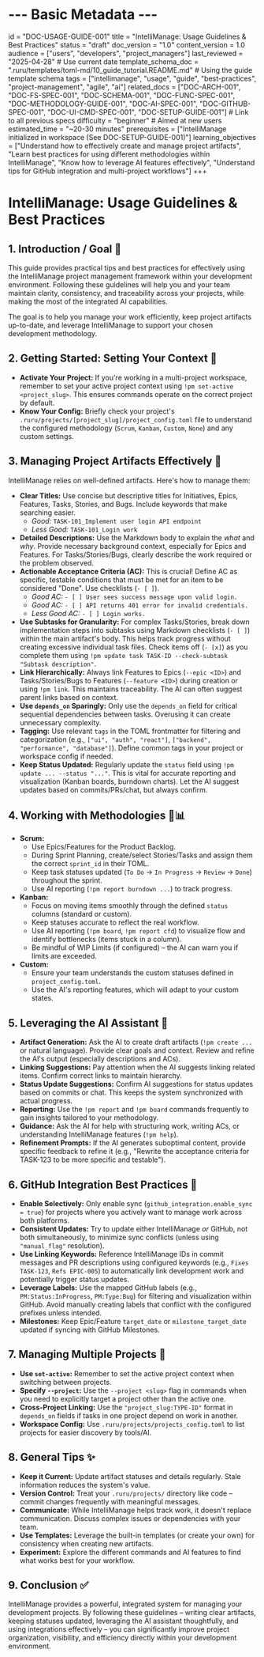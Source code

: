 # --- Basic Metadata ---
id = "DOC-USAGE-GUIDE-001"
title = "IntelliManage: Usage Guidelines & Best Practices"
status = "draft"
doc_version = "1.0"
content_version = 1.0
audience = ["users", "developers", "project_managers"]
last_reviewed = "2025-04-28" # Use current date
template_schema_doc = ".ruru/templates/toml-md/10_guide_tutorial.README.md" # Using the guide template schema
tags = ["intellimanage", "usage", "guide", "best-practices", "project-management", "agile", "ai"]
related_docs = ["DOC-ARCH-001", "DOC-FS-SPEC-001", "DOC-SCHEMA-001", "DOC-FUNC-SPEC-001", "DOC-METHODOLOGY-GUIDE-001", "DOC-AI-SPEC-001", "DOC-GITHUB-SPEC-001", "DOC-UI-CMD-SPEC-001", "DOC-SETUP-GUIDE-001"] # Link to all previous specs
difficulty = "beginner" # Aimed at new users
estimated_time = "~20-30 minutes"
prerequisites = ["IntelliManage initialized in workspace (See DOC-SETUP-GUIDE-001)"]
learning_objectives = ["Understand how to effectively create and manage project artifacts", "Learn best practices for using different methodologies within IntelliManage", "Know how to leverage AI features effectively", "Understand tips for GitHub integration and multi-project workflows"]
+++

# IntelliManage: Usage Guidelines & Best Practices

## 1. Introduction / Goal 🎯

This guide provides practical tips and best practices for effectively using the IntelliManage project management framework within your development environment. Following these guidelines will help you and your team maintain clarity, consistency, and traceability across your projects, while making the most of the integrated AI capabilities.

The goal is to help you manage your work efficiently, keep project artifacts up-to-date, and leverage IntelliManage to support your chosen development methodology.

## 2. Getting Started: Setting Your Context 📌

*   **Activate Your Project:** If you're working in a multi-project workspace, remember to set your active project context using `!pm set-active <project_slug>`. This ensures commands operate on the correct project by default.
*   **Know Your Config:** Briefly check your project's `.ruru/projects/[project_slug]/project_config.toml` file to understand the configured methodology (`Scrum`, `Kanban`, `Custom`, `None`) and any custom settings.

## 3. Managing Project Artifacts Effectively 📝

IntelliManage relies on well-defined artifacts. Here's how to manage them:

*   **Clear Titles:** Use concise but descriptive titles for Initiatives, Epics, Features, Tasks, Stories, and Bugs. Include keywords that make searching easier.
    *   *Good:* `TASK-101_Implement user login API endpoint`
    *   *Less Good:* `TASK-101_Login work`
*   **Detailed Descriptions:** Use the Markdown body to explain the *what* and *why*. Provide necessary background context, especially for Epics and Features. For Tasks/Stories/Bugs, clearly describe the work required or the problem observed.
*   **Actionable Acceptance Criteria (AC):** This is crucial! Define AC as specific, testable conditions that must be met for an item to be considered "Done". Use checklists (`- [ ]`).
    *   *Good AC:* `- [ ] User sees success message upon valid login.`
    *   *Good AC:* `- [ ] API returns 401 error for invalid credentials.`
    *   *Less Good AC:* `- [ ] Login works.`
*   **Use Subtasks for Granularity:** For complex Tasks/Stories, break down implementation steps into subtasks using Markdown checklists (`- [ ]`) within the main artifact's body. This helps track progress without creating excessive individual task files. Check items off (`- [x]`) as you complete them using `!pm update task TASK-ID --check-subtask "Subtask description"`.
*   **Link Hierarchically:** Always link Features to Epics (`--epic <ID>`) and Tasks/Stories/Bugs to Features (`--feature <ID>`) during creation or using `!pm link`. This maintains traceability. The AI can often suggest parent links based on context.
*   **Use `depends_on` Sparingly:** Only use the `depends_on` field for critical sequential dependencies between tasks. Overusing it can create unnecessary complexity.
*   **Tagging:** Use relevant `tags` in the TOML frontmatter for filtering and categorization (e.g., `["ui", "auth", "react"]`, `["backend", "performance", "database"]`). Define common tags in your project or workspace config if needed.
*   **Keep Status Updated:** Regularly update the `status` field using `!pm update ... --status "..."`. This is vital for accurate reporting and visualization (Kanban boards, burndown charts). Let the AI suggest updates based on commits/PRs/chat, but always confirm.

## 4. Working with Methodologies 🔄📊

*   **Scrum:**
    *   Use Epics/Features for the Product Backlog.
    *   During Sprint Planning, create/select Stories/Tasks and assign them the correct `sprint_id` in their TOML.
    *   Keep task statuses updated (`To Do` -> `In Progress` -> `Review` -> `Done`) throughout the sprint.
    *   Use AI reporting (`!pm report burndown ...`) to track progress.
*   **Kanban:**
    *   Focus on moving items smoothly through the defined `status` columns (standard or custom).
    *   Keep statuses accurate to reflect the real workflow.
    *   Use AI reporting (`!pm board`, `!pm report cfd`) to visualize flow and identify bottlenecks (items stuck in a column).
    *   Be mindful of WIP Limits (if configured) – the AI can warn you if limits are exceeded.
*   **Custom:**
    *   Ensure your team understands the custom statuses defined in `project_config.toml`.
    *   Use the AI's reporting features, which will adapt to your custom states.

## 5. Leveraging the AI Assistant 🤖

*   **Artifact Generation:** Ask the AI to create draft artifacts (`!pm create ...` or natural language). Provide clear goals and context. Review and refine the AI's output (especially descriptions and ACs).
*   **Linking Suggestions:** Pay attention when the AI suggests linking related items. Confirm correct links to maintain hierarchy.
*   **Status Update Suggestions:** Confirm AI suggestions for status updates based on commits or chat. This keeps the system synchronized with actual progress.
*   **Reporting:** Use the `!pm report` and `!pm board` commands frequently to gain insights tailored to your methodology.
*   **Guidance:** Ask the AI for help with structuring work, writing ACs, or understanding IntelliManage features (`!pm help`).
*   **Refinement Prompts:** If the AI generates suboptimal content, provide specific feedback to refine it (e.g., "Rewrite the acceptance criteria for TASK-123 to be more specific and testable").

## 6. GitHub Integration Best Practices 🔗

*   **Enable Selectively:** Only enable sync (`github_integration.enable_sync = true`) for projects where you actively want to manage work across both platforms.
*   **Consistent Updates:** Try to update either IntelliManage *or* GitHub, not both simultaneously, to minimize sync conflicts (unless using `"manual_flag"` resolution).
*   **Use Linking Keywords:** Reference IntelliManage IDs in commit messages and PR descriptions using configured keywords (e.g., `Fixes TASK-123`, `Refs EPIC-005`) to automatically link development work and potentially trigger status updates.
*   **Leverage Labels:** Use the mapped GitHub labels (e.g., `PM:Status:InProgress`, `PM:Type:Bug`) for filtering and visualization within GitHub. Avoid manually creating labels that conflict with the configured prefixes unless intended.
*   **Milestones:** Keep Epic/Feature `target_date` or `milestone_target_date` updated if syncing with GitHub Milestones.

## 7. Managing Multiple Projects 🏢

*   **Use `set-active`:** Remember to set the active project context when switching between projects.
*   **Specify `--project`:** Use the `--project <slug>` flag in commands when you need to explicitly target a project other than the active one.
*   **Cross-Project Linking:** Use the `"project_slug:TYPE-ID"` format in `depends_on` fields if tasks in one project depend on work in another.
*   **Workspace Config:** Use `.ruru/projects/projects_config.toml` to list projects for easier discovery by tools/AI.

## 8. General Tips ✨

*   **Keep it Current:** Update artifact statuses and details regularly. Stale information reduces the system's value.
*   **Version Control:** Treat your `.ruru/projects/` directory like code – commit changes frequently with meaningful messages.
*   **Communicate:** While IntelliManage helps track work, it doesn't replace communication. Discuss complex issues or dependencies with your team.
*   **Use Templates:** Leverage the built-in templates (or create your own) for consistency when creating new artifacts.
*   **Experiment:** Explore the different commands and AI features to find what works best for your workflow.

## 9. Conclusion ✅

IntelliManage provides a powerful, integrated system for managing your development projects. By following these guidelines – writing clear artifacts, keeping statuses updated, leveraging the AI assistant thoughtfully, and using integrations effectively – you can significantly improve project organization, visibility, and efficiency directly within your development environment.
